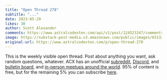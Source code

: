 ```yaml
---
title: "Open Thread 278"
subtitle: "..."
date: 2023-05-29
likes: 30
author: Scott Alexander
comments: https://www.astralcodexten.com/api/v1/post/124523247/comments?&all_comments=true
image: https://substack-post-media.s3.amazonaws.com/public/images/651329c2-7f2d-4054-82ba-90501c9147fb_255x255.webp
original-url: https://www.astralcodexten.com/p/open-thread-278
---
```

This is the weekly visible open thread. Post about anything you want, ask random questions, whatever. ACX has an unofficial [subreddit](https://www.reddit.com/r/slatestarcodex/), [Discord](https://discord.gg/RTKtdut), and [bulletin board](https://www.datasecretslox.com/index.php), and [in-person meetups around the world](https://www.lesswrong.com/community?filters%5B0%5D=SSC). 95% of content is free, but for the remaining 5% you can subscribe [here](https://astralcodexten.substack.com/subscribe?).
